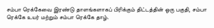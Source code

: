 சம்பா ரெக்கேவை இரண்டு தாளங்களாகப் பிரிக்கும் திட்டத்தின் ஒரு பகுதி, சம்பா ரெக்கே
உயர் மற்றும் சம்பா ரெக்கே தாழ்.
